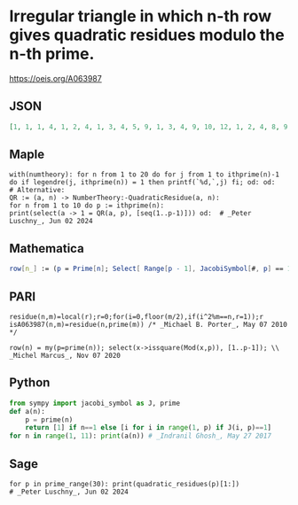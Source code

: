 # Irregular triangle in which n\-th row gives quadratic residues modulo the n\-th prime\.
https://oeis.org/A063987
## JSON
```JSON
[1, 1, 1, 4, 1, 2, 4, 1, 3, 4, 5, 9, 1, 3, 4, 9, 10, 12, 1, 2, 4, 8, 9, 13, 15, 16, 1, 4, 5, 6, 7, 9, 11, 16, 17, 1, 2, 3, 4, 6, 8, 9, 12, 13, 16, 18, 1, 4, 5, 6, 7, 9, 13, 16, 20, 22, 23, 24, 25, 28, 1, 2, 4, 5, 7, 8, 9, 10, 14, 16, 18, 19, 20, 25, 28, 1, 3, 4, 7, 9, 10, 11, 12, 16, 21, 25]
```
## Maple
```Maple
with(numtheory): for n from 1 to 20 do for j from 1 to ithprime(n)-1 do if legendre(j, ithprime(n)) = 1 then printf(`%d,`,j) fi; od: od:
# Alternative:
QR := (a, n) -> NumberTheory:-QuadraticResidue(a, n):
for n from 1 to 10 do p := ithprime(n):
print(select(a -> 1 = QR(a, p), [seq(1..p-1)])) od:  # _Peter Luschny_, Jun 02 2024
```
## Mathematica
```Mathematica
row[n_] := (p = Prime[n]; Select[ Range[p - 1], JacobiSymbol[#, p] == 1 &]); Flatten[ Table[ row[n], {n, 1, 12}]] (* _Jean-François Alcover_, Dec 21 2011 *)
```
## PARI
```PARI
residue(n,m)=local(r);r=0;for(i=0,floor(m/2),if(i^2%m==n,r=1));r
isA063987(n,m)=residue(n,prime(m)) /* _Michael B. Porter_, May 07 2010 */
```
```PARI
row(n) = my(p=prime(n)); select(x->issquare(Mod(x,p)), [1..p-1]); \\ _Michel Marcus_, Nov 07 2020
```
## Python
```Python
from sympy import jacobi_symbol as J, prime
def a(n):
    p = prime(n)
    return [1] if n==1 else [i for i in range(1, p) if J(i, p)==1]
for n in range(1, 11): print(a(n)) # _Indranil Ghosh_, May 27 2017
```
## Sage
```Sage
for p in prime_range(30): print(quadratic_residues(p)[1:])
# _Peter Luschny_, Jun 02 2024
```

